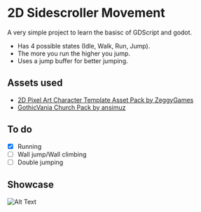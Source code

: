 # 2D Sidescroller Movement
A very simple project to learn the basisc of GDScript and godot.
- Has 4 possible states (Idle, Walk, Run, Jump).
- The more you run the higher you jump.
- Uses a jump buffer for better jumping.
## Assets used
- [2D Pixel Art Character Template Asset Pack by ZeggyGames](https://zegley.itch.io/2d-platformermetroidvania-asset-pack)
- [GothicVania Church Pack by ansimuz](https://ansimuz.itch.io/gothicvania-church-pack)
## To do
- [x] Running
- [ ] Wall jump/Wall climbing
- [ ] Double jumping
## Showcase
![Alt Text](https://i.ibb.co/r6JcBVR/Godot-v4-2-2-stable-win64-w9-Yt2o-IODQ.gif)
